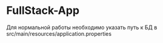 # FullStack-App
Для нормальной работы необходимо указать путь к БД в src/main/resources/application.properties
